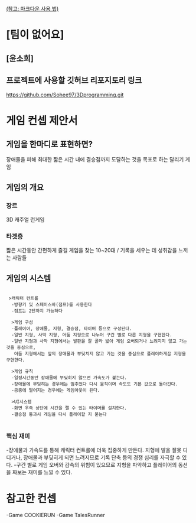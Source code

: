 [(참고: 마크다운 사용 법)](https://gist.github.com/ihoneymon/652be052a0727ad59601)

# [팀이 없어요]
## [윤소희]
## 프로젝트에 사용할 깃허브 리포지토리 링크
https://github.com/Sohee97/3Dprogramming.git

# 게임 컨셉 제안서
## 게임을 한마디로 표현하면?
  장애물을 피해 최대한 짧은 시간 내에 결승점까지 도달하는 것을 목표로 하는 달리기 게임
## 게임의 개요
### 장르
  3D 캐주얼 런게임
### 타겟층
  짧은 시간동안 간편하게 즐길 게임을 찾는 10~20대 / 기록을 세우는 데 성취감을 느끼는 사람들
## 게임의 시스템
<pre>
<code>
 >캐릭터 컨트롤
  -방향키 및 스페이스바(점프)를 사용한다
  -점프는 2단까지 가능하다
  
  >게임 구성
  -플레이어, 장애물, 지형, 결승점, 타이머 등으로 구성된다. 
  -일반 지형, 사막 지형, 어둠 지형으로 나누어 구간 별로 다른 지형을 구현한다.
  -일반 지형과 사막 지형에서는 발판을 잘 골라 밟아 게임 오버되거나 느려지지 않고 가는 것을 중심으로, 
   어둠 지형에서는 앞의 장애물과 부딪치지 않고 가는 것을 중심으로 플레이하게끔 지형을 구현한다. 
  
  >게임 규칙
  -일정시간동안 장애물에 부딪히지 않으면 가속도가 붙는다.
  -장애물에 부딪히는 경우에는 멈추었다 다시 움직이며 속도도 기본 값으로 돌아간다. 
  -공중에 떨어지는 경우에는 게임아웃이 된다. 
  
  >UI시스템
  -화면 우측 상단에 시간을 잴 수 있는 타이머를 설치한다.
  -결승점 통과시 게임을 다시 플레이할 지 묻는다
</code>
</pre>
### 핵심 재미
 -장애물과 가속도를 통해 캐릭터 컨트롤에 더욱 집중하게 만든다. 지형에 발을 잘못 디디거나, 장애물과 부딪히게 되면 느려지므로 기록 단축 등의 경쟁 심리를 자극할 수 있다. 
 -구간 별로 게임 오버와 감속의 위험이 있으므로 지형을 파악하고 플레이어의 동선을 짜보는 재미를 느낄 수 있다. 

# 참고한 컨셉
-Game COOKIERUN
-Game TalesRunner

